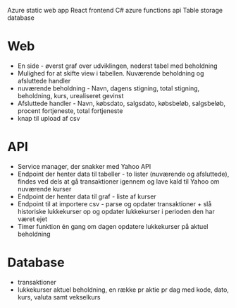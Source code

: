 Azure static web app
React frontend
C# azure functions api
Table storage database

# Web
- En side - øverst graf over udviklingen, nederst tabel med beholdning
- Mulighed for at skifte view i tabellen. Nuværende beholdning og afsluttede handler
- nuværende beholdning - Navn, dagens stigning, total stigning, beholdning, kurs, urealiseret gevinst
- Afsluttede handler - Navn, købsdato, salgsdato, købsbeløb, salgsbeløb, procent fortjeneste, total fortjeneste
- knap til upload af csv

# API
- Service manager, der snakker med Yahoo API
- Endpoint der henter data til tabeller - to lister (nuværende og afsluttede), findes ved dels at gå transaktioner igennem og lave kald til Yahoo om nuværende kurser
- Endpoint der henter data til graf - liste af kurser
- Endpoint til at importere csv - parse og opdater transaktioner + slå historiske lukkekurser op og opdater lukkekurser i perioden den har været ejet
- Timer funktion én gang om dagen opdatere lukkekurser på aktuel beholdning

# Database
- transaktioner
- lukkekurser aktuel beholdning, en række pr aktie pr dag med kode, dato, kurs, valuta samt vekselkurs
